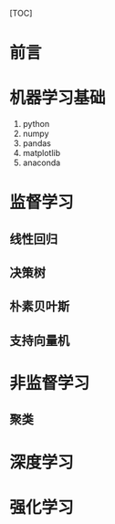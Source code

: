 [TOC]

# 前言

# 机器学习基础

1. python
2. numpy
3. pandas
4. matplotlib
5. anaconda

# 监督学习

## 线性回归

## 决策树

## 朴素贝叶斯

## 支持向量机

# 非监督学习

## 聚类

# 深度学习

# 强化学习